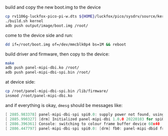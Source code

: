 
build and copy the new boot.img to the device
```bash
cp rv1106g-luckfox-pico-pi-w.dts ${HOME}/luckfox/pico/sysdrv/source/kernel/arch/arm/boot/dts/rv1106g-luckfox-pico-pi-w.dts
./build.sh kernel
adb push output/image/boot.img /root/
```

come to the device side and run:
```bash
dd if=/root/boot.img of=/dev/mmcblk0p4 bs=1M && reboot
```

build driver and firmware, then copy to the device:
```bash
make
adb push panel-mipi-dbi.ko /root/
adb push panel-mipi-dbi-spi.bin /root/
```

at device side:
```bash
cp /root/panel-mipi-dbi-spi.bin /lib/firmware/
insmod /root/panel-mipi-dbi.ko
```

and if everything is okay, `dmesg` should be messages like:
```c
[ 2885.983378] panel-mipi-dbi-spi spi0.0: supply power not found, using dummy regulator                                                   
[ 2885.990327] [drm] Initialized panel-mipi-dbi 1.0.0 20220103 for spi0.0 on minor 0                                                      
[ 2886.396361] Console: switching to colour frame buffer device 60x40                                                                     
[ 2886.447797] panel-mipi-dbi-spi spi0.0: [drm] fb0: panel-mipi-dbid frame buffer device 
```